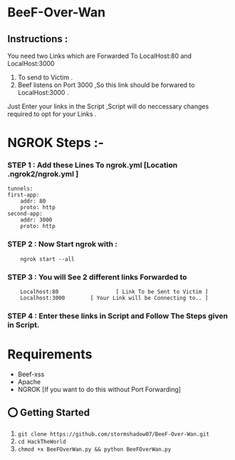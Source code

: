 # BeeF-Over-Wan

## Instructions :
You need two Links  which are Forwarded To LocalHost:80 and LocalHost:3000
1. To send to Victim .
2. Beef listens on Port 3000 ,So this link should be forwared to LocalHost:3000 .
	
Just Enter your links in the Script ,Script will do neccessary changes required to opt for your Links .

# NGROK Steps :-
### STEP 1 : Add these Lines To ngrok.yml [Location .ngrok2/ngrok.yml ]
	
	tunnels:
  	first-app:
    	addr: 80
    	proto: http
  	second-app:
    	addr: 3000
    	proto: http
	
### STEP 2 : Now Start ngrok with : 
		ngrok start --all
### STEP 3 : You will See 2 different links Forwarded to
	    Localhost:80                  [ Link To be Sent to Victim ]
        Localhost:3000		  [ Your Link will be Connecting to.. ] 	
						
### STEP 4 : Enter these links in Script and Follow The Steps given in Script.

# Requirements
- Beef-xss
- Apache
- NGROK [If you want to do this without Port Forwarding]

## ⭕️ Getting Started
1. ```git clone https://github.com/stormshadow07/BeeF-Over-Wan.git```
2. ```cd HackTheWorld```
3. ```chmod +x BeeFOverWan.py && python BeeFOverWan.py```
